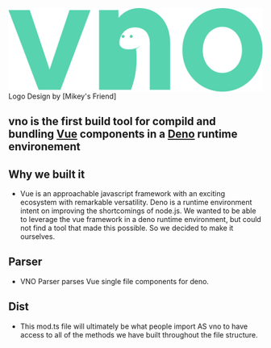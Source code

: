 <img src="./assets/vnologo.svg"
     alt="vno logo"
     style="float: left; margin-right: 10px;" />
<div style="text-align: justify"> Logo Design by [Mikey's Friend] </div>

## vno is the first build tool for compild and bundling [Vue](https://github.com/vuejs) components in a [Deno](https://github.com/denoland) runtime environement

## Why we built it
- Vue is an approachable javascript framework with an exciting ecosystem with remarkable versatility. Deno is a runtime environment intent on improving the shortcomings of node.js. We wanted to be able to leverage the vue framework in a deno runtime environment, but could not find a tool that made this possible. So we decided to make it ourselves. 

## Parser

- VNO Parser parses Vue single file components for deno.

## Dist

- This mod.ts file will ultimately be what people import AS vno to have access to all of the methods we have built throughout the file structure.
